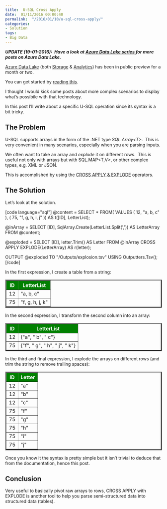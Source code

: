 ```yaml
---
title:  U-SQL Cross Apply
date:  01/11/2016 00:00:40
permalink:  "/2016/01/10/u-sql-cross-apply/"
categories:
- Solution
tags:
- Big Data
---
```

<b><i>UPDATE (19-01-2016):  Have a look at <a href="http://vincentlauzon.com/about/azure-data-lake/"><b><i>Azure Data Lake series </i></b></a><b><i>for more posts on Azure Data Lake.</i></b></i></b>

<a href="http://vincentlauzon.com/2015/09/30/azure-data-lake-early-look/" target="_blank">Azure Data Lake</a> (both <a href="https://azure.microsoft.com/en-us/services/data-lake-store/" target="_blank">Storage</a> &amp; <a href="https://azure.microsoft.com/en-us/services/data-lake-analytics/" target="_blank">Analytics</a>) has been in public preview for a month or two.

You can get started by <a href="http://vincentlauzon.com/2016/01/03/azure-data-lake-analytics-quick-start/">reading this</a>.

I thought I would kick some posts about more complex scenarios to display what’s possibile with that technology.

In this post I’ll write about a specific U-SQL operation since its syntax is a bit tricky.
<h2>The Problem</h2>
U-SQL supports arrays in the form of the .NET type <em>SQL.Array&lt;T&gt;</em>.  This is very convenient in many scenarios, especially when you are parsing inputs.

We often want to take an array and <em>explode </em>it on different rows.  This is useful not only with arrays but with SQL.MAP&lt;T,V&gt;, or other complex types, e.g. XML or JSON.

This is accomplished by using the <a href="https://msdn.microsoft.com/en-us/library/azure/mt621307.aspx" target="_blank">CROSS APPLY &amp; EXPLODE</a> operators.
<h2>The Solution</h2>
Let’s look at the solution.

[code language="sql"]
@content =
	SELECT *
	FROM(
		VALUES
		(
			12,
			&quot;a, b, c&quot;
		),
		(
			75,
			&quot;f, g, h, i, j&quot;
		)) AS t([ID], LetterList);

@inArray =
	SELECT [ID],
		SqlArray.Create(LetterList.Split(',')) AS LetterArray
	FROM @content;

@exploded =
	SELECT [ID],
		letter.Trim() AS Letter
	FROM @inArray
	CROSS APPLY
	EXPLODE(LetterArray) AS r(letter);

OUTPUT @exploded
TO &quot;/Outputs/explosion.tsv&quot;
USING Outputters.Tsv();
[/code]

In the first expression, I create a table from a string:
<table border="3">
<thead>
<tr style="background:green;color:white;">
<th>ID</th>
<th>LetterList</th>
</tr>
</thead>
<tbody>
<tr>
<td>12</td>
<td>"a, b, c"</td>
</tr>
<tr>
<td>75</td>
<td>"f, g, h, j, k"</td>
</tr>
</tbody>
</table>
In the second expression, I transform the second column into an array:
<table border="3">
<thead>
<tr style="background:green;color:white;">
<th>ID</th>
<th>LetterList</th>
</tr>
</thead>
<tbody>
<tr>
<td>12</td>
<td>{"a", " b", " c"}</td>
</tr>
<tr>
<td>75</td>
<td>{"f", " g", " h", " j", " k"}</td>
</tr>
</tbody>
</table>
In the third and final expression, I explode the arrays on different rows (and trim the string to remove trailing spaces):
<table border="3">
<thead>
<tr style="background:green;color:white;">
<th>ID</th>
<th>Letter</th>
</tr>
</thead>
<tbody>
<tr>
<td>12</td>
<td>"a"</td>
</tr>
<tr>
<td>12</td>
<td>"b"</td>
</tr>
<tr>
<td>12</td>
<td>"c"</td>
</tr>
<tr>
<td>75</td>
<td>"f"</td>
</tr>
<tr>
<td>75</td>
<td>"g"</td>
</tr>
<tr>
<td>75</td>
<td>"h"</td>
</tr>
<tr>
<td>75</td>
<td>"i"</td>
</tr>
<tr>
<td>75</td>
<td>"j"</td>
</tr>
</tbody>
</table>
Once you know it the syntax is pretty simple but it isn’t trivial to deduce that from the documentation, hence this post.
<h2>Conclusion</h2>
Very useful to basically pivot raw arrays to rows, CROSS APPLY with EXPLODE is another tool to help you parse semi-structured data into structured data (tables).